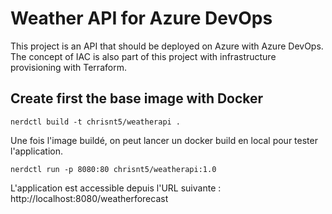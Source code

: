 # Weather API for Azure DevOps

This project is an API that should be deployed on Azure with Azure DevOps.
The concept of IAC is also part of this project with infrastructure provisioning with Terraform.

## Create first the base image with Docker

    nerdctl build -t chrisnt5/weatherapi .

Une fois l'image buildé, on peut lancer un docker build en local pour tester l'application.

    nerdctl run -p 8080:80 chrisnt5/weatherapi:1.0

L'application est accessible depuis l'URL suivante : http://localhost:8080/weatherforecast